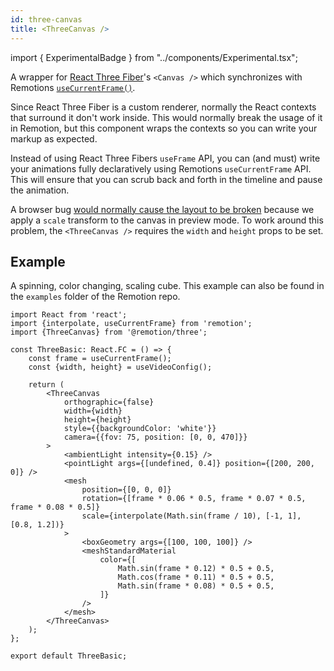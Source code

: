 ```yaml
---
id: three-canvas
title: <ThreeCanvas />
---
```


import { ExperimentalBadge } from "../components/Experimental.tsx";

<ExperimentalBadge/>

A wrapper for [React Three Fiber](https://github.com/pmndrs/react-three-fiber)'s `<Canvas />` which synchronizes with Remotions [`useCurrentFrame()`](/docs/use-current-frame).

Since React Three Fiber is a custom renderer, normally the React contexts that surround it don't work inside. This would normally break the usage of it in Remotion, but this component wraps the contexts so you can write your markup as expected.

Instead of using React Three Fibers `useFrame` API, you can (and must) write your animations fully declaratively using Remotions `useCurrentFrame` API. This will ensure that you can scrub back and forth in the timeline and pause the animation.

A browser bug [would normally cause the layout to be broken](https://github.com/pmndrs/react-three-fiber/issues/1394) because we apply a `scale` transform to the canvas in preview mode. To work around this problem, the `<ThreeCanvas />` requires the `width` and `height` props to be set.

## Example

A spinning, color changing, scaling cube. This example can also be found in the `examples` folder of the Remotion repo.

```tsx
import React from 'react';
import {interpolate, useCurrentFrame} from 'remotion';
import {ThreeCanvas} from '@remotion/three';

const ThreeBasic: React.FC = () => {
	const frame = useCurrentFrame();
	const {width, height} = useVideoConfig();

	return (
		<ThreeCanvas
			orthographic={false}
			width={width}
			height={height}
			style={{backgroundColor: 'white'}}
			camera={{fov: 75, position: [0, 0, 470]}}
		>
			<ambientLight intensity={0.15} />
			<pointLight args={[undefined, 0.4]} position={[200, 200, 0]} />
			<mesh
				position={[0, 0, 0]}
				rotation={[frame * 0.06 * 0.5, frame * 0.07 * 0.5, frame * 0.08 * 0.5]}
				scale={interpolate(Math.sin(frame / 10), [-1, 1], [0.8, 1.2])}
			>
				<boxGeometry args={[100, 100, 100]} />
				<meshStandardMaterial
					color={[
						Math.sin(frame * 0.12) * 0.5 + 0.5,
						Math.cos(frame * 0.11) * 0.5 + 0.5,
						Math.sin(frame * 0.08) * 0.5 + 0.5,
					]}
				/>
			</mesh>
		</ThreeCanvas>
	);
};

export default ThreeBasic;
```
